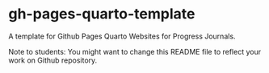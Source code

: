 # gh-pages-quarto-template

A template for Github Pages Quarto Websites for Progress Journals. 

Note to students: You might want to change this README file to reflect your work on Github repository.
